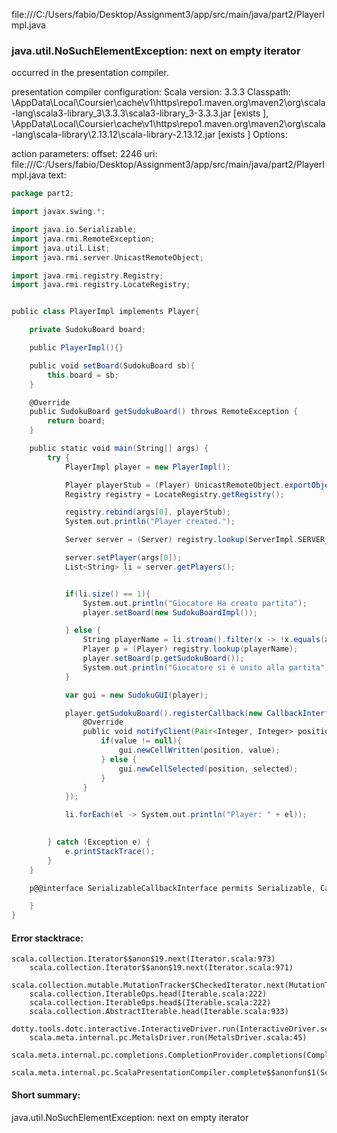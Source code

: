 file:///C:/Users/fabio/Desktop/Assignment3/app/src/main/java/part2/PlayerImpl.java
### java.util.NoSuchElementException: next on empty iterator

occurred in the presentation compiler.

presentation compiler configuration:
Scala version: 3.3.3
Classpath:
<HOME>\AppData\Local\Coursier\cache\v1\https\repo1.maven.org\maven2\org\scala-lang\scala3-library_3\3.3.3\scala3-library_3-3.3.3.jar [exists ], <HOME>\AppData\Local\Coursier\cache\v1\https\repo1.maven.org\maven2\org\scala-lang\scala-library\2.13.12\scala-library-2.13.12.jar [exists ]
Options:



action parameters:
offset: 2246
uri: file:///C:/Users/fabio/Desktop/Assignment3/app/src/main/java/part2/PlayerImpl.java
text:
```scala
package part2;

import javax.swing.*;

import java.io.Serializable;
import java.rmi.RemoteException;
import java.util.List;
import java.rmi.server.UnicastRemoteObject;

import java.rmi.registry.Registry;
import java.rmi.registry.LocateRegistry;


public class PlayerImpl implements Player{

    private SudokuBoard board;

    public PlayerImpl(){}

    public void setBoard(SudokuBoard sb){
        this.board = sb;
    }

    @Override
    public SudokuBoard getSudokuBoard() throws RemoteException {
        return board;
    }

    public static void main(String[] args) {
        try {
            PlayerImpl player = new PlayerImpl();

            Player playerStub = (Player) UnicastRemoteObject.exportObject(player, 0);
            Registry registry = LocateRegistry.getRegistry();

            registry.rebind(args[0], playerStub);
            System.out.println("Player created.");

            Server server = (Server) registry.lookup(ServerImpl.SERVER_NAME);

            server.setPlayer(args[0]);
            List<String> li = server.getPlayers();


            if(li.size() == 1){
                System.out.println("Giocatore Ha creato partita");
                player.setBoard(new SudokuBoardImpl());

            } else {
                String playerName = li.stream().filter(x -> !x.equals(args[0])).findFirst().get();
                Player p = (Player) registry.lookup(playerName);
                player.setBoard(p.getSudokuBoard());
                System.out.println("Giocatore si è unito alla partita");
            }

            var gui = new SudokuGUI(player);

            player.getSudokuBoard().registerCallback(new CallbackInterface(){
                @Override
                public void notifyClient(Pair<Integer, Integer> position, Integer value, Boolean selected) throws RemoteException{
                    if(value != null){
                        gui.newCellWritten(position, value);
                    } else {
                        gui.newCellSelected(position, selected);
                    }
                }
            });

            li.forEach(el -> System.out.println("Player: " + el));

            
        } catch (Exception e) {
            e.printStackTrace();
        }
    }

    p@@interface SerializableCallbackInterface permits Serializable, CallbackInterface{

    }
}

```



#### Error stacktrace:

```
scala.collection.Iterator$$anon$19.next(Iterator.scala:973)
	scala.collection.Iterator$$anon$19.next(Iterator.scala:971)
	scala.collection.mutable.MutationTracker$CheckedIterator.next(MutationTracker.scala:76)
	scala.collection.IterableOps.head(Iterable.scala:222)
	scala.collection.IterableOps.head$(Iterable.scala:222)
	scala.collection.AbstractIterable.head(Iterable.scala:933)
	dotty.tools.dotc.interactive.InteractiveDriver.run(InteractiveDriver.scala:168)
	scala.meta.internal.pc.MetalsDriver.run(MetalsDriver.scala:45)
	scala.meta.internal.pc.completions.CompletionProvider.completions(CompletionProvider.scala:46)
	scala.meta.internal.pc.ScalaPresentationCompiler.complete$$anonfun$1(ScalaPresentationCompiler.scala:147)
```
#### Short summary: 

java.util.NoSuchElementException: next on empty iterator